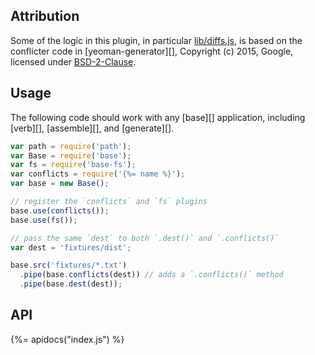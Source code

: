 ## Attribution

Some of the logic in this plugin, in particular [lib/diffs.js](./lib/diffs.js), is based on the conflicter code in [yeoman-generator][], Copyright (c) 2015, Google, licensed under [BSD-2-Clause](http://yeoman.io/learning/faq.html#license).

## Usage

The following code should work with any [base][] application, including [verb][], [assemble][], and [generate][].

```js
var path = require('path');
var Base = require('base');
var fs = require('base-fs');
var conflicts = require('{%= name %}');
var base = new Base();

// register the `conflicts` and `fs` plugins
base.use(conflicts());
base.use(fs());

// pass the same `dest` to both `.dest()` and `.conflicts()`
var dest = 'fixtures/dist';

base.src('fixtures/*.txt')
  .pipe(base.conflicts(dest)) // adds a `.conflicts()` method
  .pipe(base.dest(dest));
```

## API
{%= apidocs("index.js") %}
